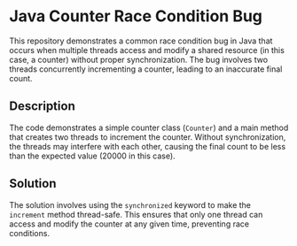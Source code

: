# Java Counter Race Condition Bug

This repository demonstrates a common race condition bug in Java that occurs when multiple threads access and modify a shared resource (in this case, a counter) without proper synchronization. The bug involves two threads concurrently incrementing a counter, leading to an inaccurate final count.

## Description

The code demonstrates a simple counter class (`Counter`) and a main method that creates two threads to increment the counter. Without synchronization, the threads may interfere with each other, causing the final count to be less than the expected value (20000 in this case).

## Solution

The solution involves using the `synchronized` keyword to make the `increment` method thread-safe. This ensures that only one thread can access and modify the counter at any given time, preventing race conditions.